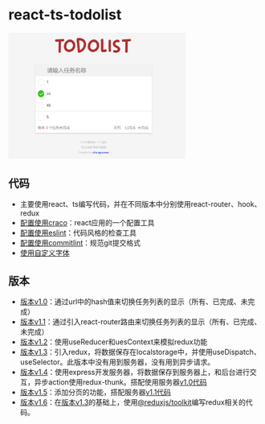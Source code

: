 # react-ts-todolist
<img src="./src/assets/preview.png" style="width:70%;" />

## 代码
- 主要使用react、ts编写代码，并在不同版本中分别使用react-router、hook、redux
- [配置使用craco](https://github.com/gsoft-inc/craco)：react应用的一个配置工具
- [配置使用eslint](https://juejin.cn/post/6950084849180868622)：代码风格的检查工具
- [配置使用commitlint](https://www.jianshu.com/p/c93fdb56c63d)：规范git提交格式
- [使用自定义字体](http://t.zoukankan.com/fjdingsd-p-5663561.html)

## 版本
- [版本v1.0](https://github.com/ChangYanwei/react-ts-todolist/tree/v1.0)：通过url中的hash值来切换任务列表的显示（所有、已完成、未完成）
- [版本v1.1](https://github.com/ChangYanwei/react-ts-todolist/tree/v1.1)：通过引入react-router路由来切换任务列表的显示（所有、已完成、未完成）
- [版本v1.2](https://github.com/ChangYanwei/react-ts-todolist/tree/v1.2)：使用useReducer和uesContext来模拟redux功能
- [版本v1.3](https://github.com/ChangYanwei/react-ts-todolist/tree/v1.3)：引入redux，将数据保存在localstorage中，并使用useDispatch、useSelector。此版本中没有用到服务器，没有用到异步请求。
- [版本v1.4](https://github.com/ChangYanwei/react-ts-todolist/tree/v1.4)：使用express开发服务器，将数据保存到服务器上，和后台进行交互，异步action使用redux-thunk。搭配使用服务器[v1.0代码](https://github.com/ChangYanwei/react-ts-todolist-serve/tree/v1.0)
- [版本v1.5](https://github.com/ChangYanwei/react-ts-todolist/tree/v1.5)：添加分页的功能，搭配服务器[v1.1代码](https://github.com/ChangYanwei/react-ts-todolist-serve/tree/v1.1)
- [版本v1.6](https://github.com/ChangYanwei/react-ts-todolist/tree/v1.6)：在[版本v1.3](https://github.com/ChangYanwei/react-ts-todolist/tree/v1.3)的基础上，使用[@reduxjs/toolkit](https://redux-toolkit-cn.netlify.app/)编写redux相关的代码。